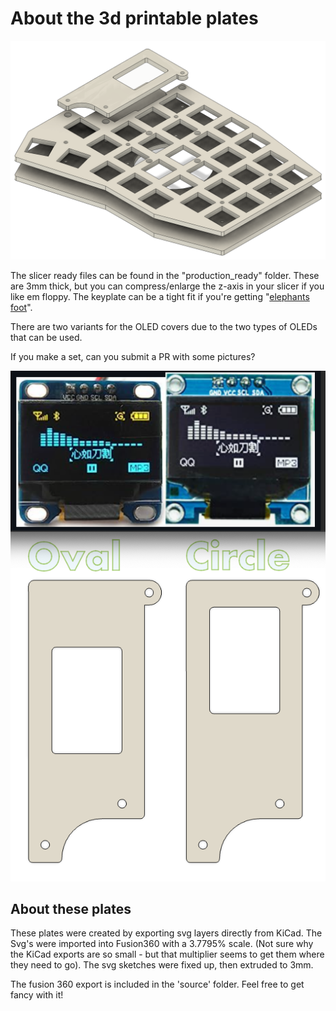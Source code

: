 # About the 3d printable plates
![3d printable plates render](sofle_pico_3d_printed_plates.png)

The slicer ready files can be found in the "production_ready" folder. These are 3mm thick, but you can compress/enlarge the z-axis in your slicer if you like em floppy. The keyplate can be a tight fit if you're getting "[elephants foot](https://help.prusa3d.com/article/elephant-foot-compensation_114487)". 

There are two variants for the OLED covers due to the two types of OLEDs that can be used. 

If you make a set, can you submit a PR with some pictures?

![OLED window variants](sofle_pico_oled_window_variants.png)

## About these plates
These plates were created by exporting svg layers directly from KiCad. The Svg's were imported into Fusion360 with a 3.7795% scale. (Not sure why the KiCad exports are so small - but that multiplier seems to get them where they need to go). The svg sketches were fixed up, then extruded to 3mm.

The fusion 360 export is included in the 'source' folder. Feel free to get fancy with it!